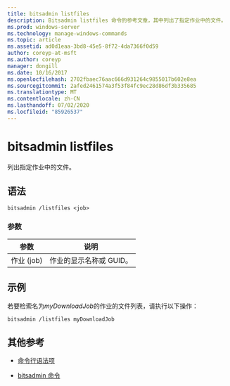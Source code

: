 ```yaml
---
title: bitsadmin listfiles
description: Bitsadmin listfiles 命令的参考文章，其中列出了指定作业中的文件。
ms.prod: windows-server
ms.technology: manage-windows-commands
ms.topic: article
ms.assetid: ad0d1eaa-3bd8-45e5-8f72-4da7366f0d59
author: coreyp-at-msft
ms.author: coreyp
manager: dongill
ms.date: 10/16/2017
ms.openlocfilehash: 2702fbaec76aac666d931264c9855017b602e8ea
ms.sourcegitcommit: 2afed2461574a3f53f84fc9ec28d86df3b335685
ms.translationtype: MT
ms.contentlocale: zh-CN
ms.lasthandoff: 07/02/2020
ms.locfileid: "85926537"
---
```

# <a name="bitsadmin-listfiles"></a>bitsadmin listfiles

列出指定作业中的文件。

## <a name="syntax"></a>语法

```
bitsadmin /listfiles <job>
```

### <a name="parameters"></a>参数

| 参数 | 说明 |
| -------------- | -------------- |
| 作业 (job) | 作业的显示名称或 GUID。 |

## <a name="examples"></a>示例

若要检索名为*myDownloadJob*的作业的文件列表，请执行以下操作：

```
bitsadmin /listfiles myDownloadJob
```

## <a name="additional-references"></a>其他参考

- [命令行语法项](command-line-syntax-key.md)

- [bitsadmin 命令](bitsadmin.md)
